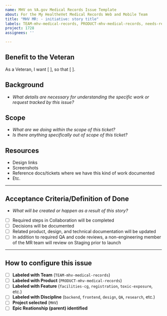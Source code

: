 ```yaml
---
name: MHV on VA.gov Medical Records Issue Template
about: For the My HealtheVet Medical Records Web and Mobile Team
title: "MHV MR: - initiative: story title"
labels: TEAM-mhv-medical-records, PRODUCT-mhv-medical-records, needs-refinement
project: 1728
assignees: ''

---
```


## Benefit to the Veteran
As a Veteran, I want [ ], so that [ ].

## Background
- _What details are necessary for understanding the specific work or request tracked by this issue?_

## Scope
- _What are we doing within the scope of this ticket?_
- _Is there anything specifically out of scope of this ticket?_

## Resources
- Design links
- Screenshots
- Reference docs/tickets where we have this kind of work documented
- Etc.
---
## Acceptance Criteria/Definition of Done
-  _What will be created or happen as a result of this story?_
- [ ] Required steps in Collaboration will be completed
- [ ] Decisions will be documented
- [ ] Related product, design, and technical documentation will be updated
- [ ] In addition to required QA and code reviews, a non-engineering member of the MR team will review on Staging prior to launch

---

## How to configure this issue
- [ ] **Labeled with Team** (`TEAM-mhv-medical-records`)
- [ ] **Labeled with Product** (`PRODUCT-mhv-medical-records`)
- [ ] **Labeled with Feature** (`facilities-cg`, `registration`,  `toxic-exposure`, etc.)
- [ ] **Labeled with Discipline** (`backend`, `frontend`,  `design`, `QA`, `research`, etc.)
- [ ] **Project selected** (`MHV`)
- [ ] **Epic Reationship (parent) identified**

